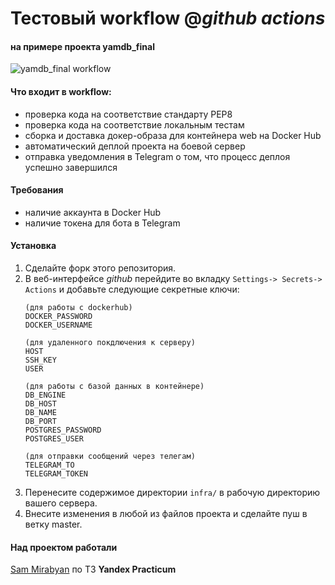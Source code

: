 # Тестовый workflow @_github actions_
#### на примере проекта yamdb_final

![yamdb_final workflow](https://github.com/sammirabyan/yamdb_final/actions/workflows/yamdb_workflow.yml/badge.svg)

#### Что входит в workflow:
- проверка кода на соответствие стандарту PEP8
- проверка кода на соответствие локальным тестам
- сборка и доставка докер-образа для контейнера web на Docker Hub
- автоматический деплой проекта на боевой сервер
- отправка уведомления в Telegram о том, что процесс деплоя успешно завершился

#### Требования
- наличие аккаунта в Docker Hub
- наличие токена для бота в Telegram

#### Установка
1. Сделайте форк этого репозитория.
2. В веб-интерфейсе _github_ перейдите во вкладку `Settings-> Secrets-> Actions` и добавьте следующие секретные ключи:
    ```
    (для работы с dockerhub)
    DOCKER_PASSWORD
    DOCKER_USERNAME

    (для удаленного покдлючения к серверу)
    HOST
    SSH_KEY
    USER

    (для работы с базой данных в контейнере)
    DB_ENGINE
    DB_HOST
    DB_NAME
    DB_PORT    
    POSTGRES_PASSWORD
    POSTGRES_USER
    
    (для отправки сообщений через телегам)
    TELEGRAM_TO
    TELEGRAM_TOKEN
    
    ```
3. Перенесите содержимое директории `infra/` в рабочую директорию вашего сервера.
4. Внесите изменения в любой из файлов проекта и сделайте пуш в ветку master.

#### Над проектом работали
[Sam Mirabyan](https://github.com/sammirabyan) по ТЗ __Yandex Practicum__